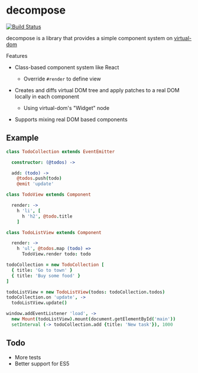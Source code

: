 decompose
=========

[![Build Status](https://travis-ci.org/seanchas116/decompose.svg)](https://travis-ci.org/seanchas116/decompose)

decompose is a library that provides a simple component system on [virtual-dom](https://github.com/Matt-Esch/virtual-dom/)

Features

* Class-based component system like React

  * Override `#render` to define view

* Creates and diffs virtual DOM tree and apply patches to a real DOM locally in each component

  * Using virtual-dom's "Widget" node

* Supports mixing real DOM based components

Example
--------

```coffeescript
class TodoCollection extends EventEmitter

  constructor: (@todos) ->

  add: (todo) ->
    @todos.push(todo)
    @emit 'update'

class TodoView extends Component

  render: ->
    h 'li', [
      h 'h2', @todo.title
    ]

class TodoListView extends Component

  render: ->
    h 'ul', @todos.map (todo) =>
      TodoView.render todo: todo

todoCollection = new TodoCollection [
  { title: 'Go to town' }
  { title: 'Buy some food' }
]

todoListView = new TodoListView(todos: todoCollection.todos)
todoCollection.on 'update', ->
  todoListView.update()

window.addEventListener 'load', ->
  new Mount(todoListView).mount(document.getElementById('main'))
  setInterval (-> todoCollection.add {title: 'New task'}), 1000
```
Todo
--------

* More tests
* Better support for ES5
